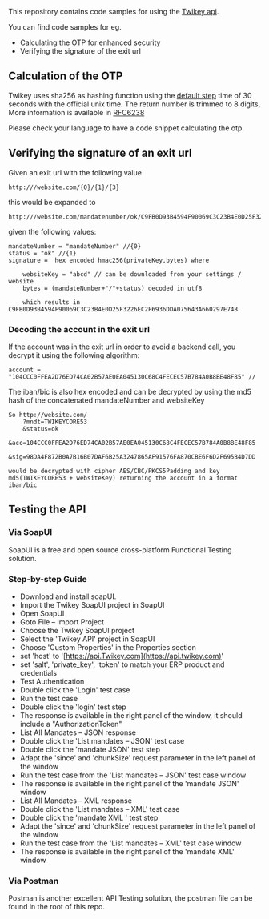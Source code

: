 This repository contains code samples for using the [Twikey api](https://twikey.com/api).

You can find code samples for eg.

* Calculating the OTP for enhanced security
* Verifying the signature of the exit url


## Calculation of the OTP

Twikey uses sha256 as hashing function using the [default step](https://tools.ietf.org/html/rfc6238#ref-UT) time of 30 seconds with the official unix time.
The return number is trimmed to 8 digits, More information is available in [RFC6238](https://tools.ietf.org/html/rfc6238)

Please check your language to have a code snippet calculating the otp.

## Verifying the signature of an exit url 

Given an exit url with the following value

    http:///website.com/{0}/{1}/{3}

this would be expanded to

    http:///website.com/mandatenumber/ok/C9FB0D93B4594F90069C3C23B4E0D25F3226EC2F6936DDA075643A660297E74B

given the following values:

    mandateNumber = "mandateNumber" //{0}
    status = "ok" //{1}
    signature =  hex encoded hmac256(privateKey,bytes) where

        websiteKey = "abcd" // can be downloaded from your settings / website
        bytes = (mandateNumber+"/"+status) decoded in utf8

        which results in C9FB0D93B4594F90069C3C23B4E0D25F3226EC2F6936DDA075643A660297E74B

### Decoding the account in the exit url 

If the account was in the exit url in order to avoid a backend call, you decrypt it using the following algorithm:

    account = "104CCC0FFEA2D76ED74CA02B57AE0EA045130C68C4FECEC57B784A0B8BE48F85" //

The iban/bic is also hex encoded and can be decrypted by using the md5 hash of the concatenated mandateNumber and websiteKey

    So http://website.com/
        ?mndt=TWIKEYCORE53
        &status=ok
        &acc=104CCC0FFEA2D76ED74CA02B57AE0EA045130C68C4FECEC57B784A0B8BE48F85
        &sig=98DA4F872B0A7B16B07DAF6B25A3247865AF91576FA870CBE6F6D2F695B4D7DD

    would be decrypted with cipher AES/CBC/PKCS5Padding and key md5(TWIKEYCORE53 + websiteKey) returning the account in a format iban/bic

## Testing the API

### Via SoapUI

SoapUI is a free and open source cross-platform Functional Testing solution.

### Step-by-step Guide

* Download and install soapUI.
* Import the Twikey SoapUI project in SoapUI
* Open SoapUI
* Goto File – Import Project
* Choose the Twikey SoapUI project
* Select the 'Twikey API' project in SoapUI
* Choose 'Custom Properties' in the Properties section
* set 'host' to '[https://api.Twikey.com](https://api.twikey.com)'
* set 'salt', 'private_key', 'token' to match your ERP product and credentials
* Test Authentication
* Double click the 'Login' test case
* Run the test case
* Double click the 'login' test step
* The response is available in the right panel of the window, it should include a "AuthorizationToken"
* List All Mandates – JSON response
* Double click the 'List mandates – JSON' test case
* Double click the 'mandate JSON' test step
* Adapt the 'since' and 'chunkSize' request parameter in the left panel of the window
* Run the test case from the 'List mandates – JSON' test case window
* The response is available in the right panel of the 'mandate JSON' window
* List All Mandates – XML response
* Double click the 'List mandates – XML' test case
* Double click the 'mandate XML ' test step
* Adapt the 'since' and 'chunkSize' request parameter in the left panel of the window
* Run the test case from the 'List mandates – XML' test case window
* The response is available in the right panel of the 'mandate XML' window

### Via Postman

Postman is another excellent API Testing solution, the postman file can be found in the root of this repo.
